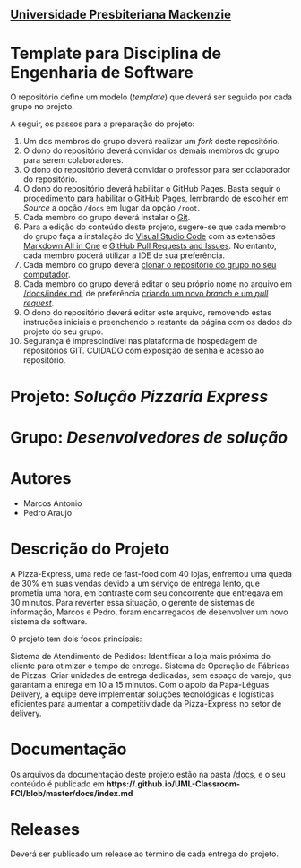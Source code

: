 <h2><a href= "https://www.mackenzie.br">Universidade Presbiteriana Mackenzie</a></h2>


# Template para Disciplina de Engenharia de Software

O repositório define um modelo (*template*) que deverá ser seguido por cada grupo no projeto.

A seguir, os passos para a preparação do projeto:

1. Um dos membros do grupo deverá realizar um *fork* deste repositório.
2. O dono do repositório deverá convidar os demais membros do grupo para serem colaboradores.
3. O dono do repositório deverá convidar o professor para ser colaborador do repositório.
4. O dono do repositório deverá habilitar o GitHub Pages. Basta seguir o [procedimento para habilitar o GitHub Pages](https://docs.github.com/pt/pages/getting-started-with-github-pages/configuring-a-publishing-source-for-your-github-pages-site), lembrando de escolher em *Source* a opção `/docs` em lugar da opção `/root`.
5. Cada membro do grupo deverá instalar o [Git](https://git-scm.com/downloads).
6. Para a edição do conteúdo deste projeto, sugere-se que cada membro do grupo faça a instalação do [Visual Studio Code](https://code.visualstudio.com/) com as extensões [Markdown All in One](https://marketplace.visualstudio.com/items?itemName=yzhang.markdown-all-in-one) e [GitHub Pull Requests and Issues](https://marketplace.visualstudio.com/items?itemName=GitHub.vscode-pull-request-github). No entanto, cada membro poderá utilizar a IDE de sua preferência.
7. Cada membro do grupo deverá [clonar o repositório do grupo no seu computador](https://learn.microsoft.com/en-us/azure/developer/javascript/how-to/with-visual-studio-code/clone-github-repository?tabs=create-repo-command-palette%2Cinitialize-repo-activity-bar%2Ccreate-branch-command-palette%2Ccommit-changes-command-palette%2Cpush-command-palette).
8. Cada membro do grupo deverá editar o seu próprio nome no arquivo em [/docs/index.md](./docs/index.md), de preferência [criando um novo *branch* e um *pull request*](https://www.youtube.com/watch?v=LdSwWxVzUpo).
9. O dono do repositório deverá editar este arquivo, removendo estas instruções iniciais e preenchendo o restante da página com os dados do projeto do seu grupo.
10. Segurança é imprescindível nas plataforma de hospedagem de repositórios GIT. CUIDADO com exposição de senha e acesso ao repositório.


# Projeto: *Solução Pizzaria Express*

# Grupo: *Desenvolvedores de solução*

# Autores

* Marcos Antonio
* Pedro Araujo


# Descrição do Projeto

A Pizza-Express, uma rede de fast-food com 40 lojas, enfrentou uma queda de 30% em suas vendas devido a um serviço de entrega lento, que prometia uma hora, em contraste com seu concorrente que entregava em 30 minutos. Para reverter essa situação, o gerente de sistemas de informação, Marcos e Pedro, foram encarregados de desenvolver um novo sistema de software.

O projeto tem dois focos principais:

Sistema de Atendimento de Pedidos: Identificar a loja mais próxima do cliente para otimizar o tempo de entrega.
Sistema de Operação de Fábricas de Pizzas: Criar unidades de entrega dedicadas, sem espaço de varejo, que garantam a entrega em 10 a 15 minutos.
Com o apoio da Papa-Léguas Delivery, a equipe deve implementar soluções tecnológicas e logísticas eficientes para aumentar a competitividade da Pizza-Express no setor de delivery.


# Documentação

Os arquivos da documentação deste projeto estão na pasta [/docs](/docs), e o seu conteúdo é publicado em **https://<usuario>.github.io/UML-Classroom-FCI/blob/master/docs/index.md**



# Releases

Deverá ser publicado um release ao término de cada entrega do projeto.
